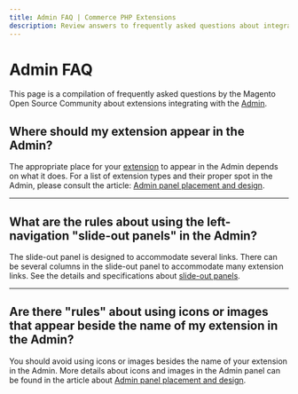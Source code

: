 ```yaml
---
title: Admin FAQ | Commerce PHP Extensions
description: Review answers to frequently asked questions about integrating extensions with the Adobe Commerce and Magento Open Source Admin application.
---
```


# Admin FAQ

This page is a compilation of frequently asked questions by the Magento Open Source Community about extensions integrating with the [Admin](https://glossary.magento.com/admin).

## Where should my extension appear in the Admin?

The appropriate place for your [extension](https://glossary.magento.com/extension) to appear in the Admin depends on what it does. For a list of extension types and their proper spot in the Admin, please consult the article: [Admin panel placement and design](placement-and-design.md).

____

## What are the rules about using the left-navigation "slide-out panels" in the Admin?

The slide-out panel is designed to accommodate several links. There can be several columns in the slide-out panel to accommodate many extension links. See the details and specifications about [slide-out panels](https://devdocs.magento.com/guides/v2.4/pattern-library/containers/slideouts-modals-overlays/slideouts-modals-overalys.html).

____

## Are there "rules" about using icons or images that appear beside the name of my extension in the Admin?

You should avoid using icons or images besides the name of your extension in the Admin. More details about icons and images in the Admin panel can be found in the article about [Admin panel placement and design](placement-and-design.md#icons-in-the-primary-navigation).
